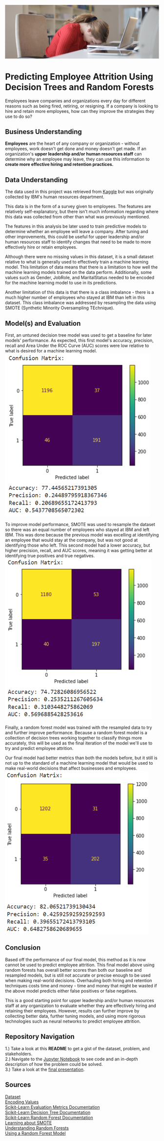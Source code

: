 ![Header](./Photos/employee_burnout_cropped.png)

# Predicting Employee Attrition Using Decision Trees and Random Forests
Employees leave companies and organizations every day for different reasons such as being fired, retiring, or resigning. If a company is looking to hire and retain more employees, how can they improve the strategies they use to do so?

## Business Understanding
**Employees** are the heart of any company or organization - without employees, work doesn't get done and money doesn't get made. If an organization's **upper leadership and/or human resources staff** can determine why an employee may leave, they can use this information to **create more effective hiring and retention practices.** 

## Data Understanding
The data used in this project was retrieved from [Kaggle](https://www.kaggle.com/datasets/pavansubhasht/ibm-hr-analytics-attrition-dataset) but was originally collected by IBM's human resources department.

This data is in the form of a survey given to employees. The features are relatively self-explanatory, but there isn't much information regarding where this data was collected from other than what was previously mentioned.

The features in this analysis be later used to train predictive models to determine whether an employee will leave a company. After tuning and other improvements, this could be useful for upper leadership and/or human resources staff to identify changes that need to be made to more effectively hire or retain employees.

Although there were no missing values in this dataset, it is a small dataset relative to what is generally used to effectively train a machine learning model. This limitation of data means that there is a limitation to how well the machine learning models trained on the data perform. Additionally, some values such as Gender, JobRole, and MaritalStatus needed to be encoded for the machine learning model to use in its predictions.

Another limitation of this data is that there is a class imbalance - there is a much higher number of employees who stayed at IBM than left in this dataset. This class imbalance was addressed by resampling the data using SMOTE (Synthetic Minority Oversampling TEchnique).

## Model(s) and Evaluation
First, an untuned decision tree model was used to get a baseline for later models' performance. As expected, this first model's accuracy, precision, recall and Area Under the ROC Curve (AUC) scores were low relative to what is desired for a machine learning model. <br/>
![Baseline Model](./Photos/baseline_model.png)

To improve model performance, SMOTE was used to resample the dataset so there was an equal number of employees who stayed at IBM and left IBM. This was done because the previous model was excelling at identifying an employee that would stay at the company, but was not good at identifying those who left. This second model had a lower accuracy, but higher precision, recall, and AUC scores, meaning it was getting better at identifying true positives and true negatives. <br/>
![Resampled Model](./Photos/resampled_model.png)

Finally, a random forest model was trained with the resampled data to try and further improve performance. Because a random forest model is a collection of decision trees working together to classify things more accurately, this will be used as the final iteration of the model we'll use to try and predict employee attrition.

Our final model had better metrics than both the models before, but it still is not up to the standard of a machine learning model that would be used to make real-world decisions that affect businesses and employees. <br/>
![Random Forest Model](./Photos/random_forest_model.png)

## Conclusion
Based off the performance of our final model, this method as it is now cannot be used to predict employee attrition. This final model above using random forests has overall better scores than both our baseline and resampled models, but is still not accurate or precise enough to be used when making real-world decisions. Overhauling both hiring and retention techniques costs time and money - time and money that might be wasted if the above model predicts either false positives or false negatives.

This is a good starting point for upper leadership and/or human resources staff at any organization to evaluate whether they are effectively hiring and retaining their employees. However, results can further improve by collecting better data, further tuning models, and using more rigorous technologies such as neural networks to predict employee attrition. 

## Repository Navigation
1.) Take a look at this **README** to get a gist of the dataset, problem, and stakeholders. <br/>
2.) Navigate to the [Jupyter Notebook](Code/Predicting_Employee_Attrition_Using_Decision_Trees_and_Random_Forests.ipynb) to see code and an in-depth description of how the problem could be solved. <br/>
3.) Take a look at the [final presentation](AI_Academy_Final_Presentation.pptx). <br/>

## Sources
[Dataset](https://www.kaggle.com/datasets/pavansubhasht/ibm-hr-analytics-attrition-dataset) <br/>
[Encoding Values](https://pbpython.com/categorical-encoding.html) <br/>
[Scikit-Learn Evaluation Metrics Documentation](https://scikit-learn.org/stable/modules/model_evaluation.html) <br/>
[Scikit-Learn Decision Tree Documentation](https://scikit-learn.org/stable/modules/tree.html) <br/>
[Scikit-Learn Random Forest Documentation](https://scikit-learn.org/stable/modules/generated/sklearn.ensemble.RandomForestClassifier.html) <br/>
[Learning about SMOTE](https://machinelearningmastery.com/smote-oversampling-for-imbalanced-classification/) <br/>
[Understanding Random Forests](https://towardsdatascience.com/understanding-random-forest-58381e0602d2) <br/>
[Using a Random Forest Model](https://towardsdatascience.com/random-forest-in-python-24d0893d51c0)
